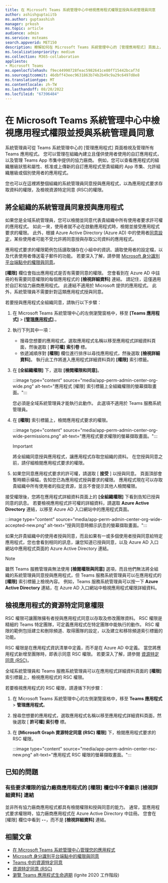 ```yaml
---
title: 在 Microsoft Teams 系統管理中心中檢視應用程式權限並授與系統管理員同意
author: ashishguptaiitb
ms.author: guptaashish
manager: prkosh
ms.topic: article
audience: admin
ms.service: msteams
search.appverid: MET150
description: 瞭解如何在 Microsoft Teams 系統管理中心的 [管理應用程式] 頁面上，檢視應用程式要求的權限，以及將系統管理員同意授與應用程式。
ms.localizationpriority: medium
ms.collection: M365-collaboration
appliesto:
- Microsoft Teams
ms.openlocfilehash: f9ec44990728feac5982641ce80ff15442bcaf7d
ms.sourcegitcommit: 46dbff43eec9631863b74b2b49c9a29c6497d8e8
ms.translationtype: MT
ms.contentlocale: zh-TW
ms.lasthandoff: 08/20/2022
ms.locfileid: "67396484"
---
```

# <a name="view-app-permissions-and-grant-admin-consent-in-the-microsoft-teams-admin-center"></a>在 Microsoft Teams 系統管理中心中檢視應用程式權限並授與系統管理員同意

系統管理員可從 Teams 系統管理中心的 [管理應用程式] 頁面檢視及管理所有 Teams 應用程式。 您可以管理在組織內建立且僅供使用者使用的自訂應用程式，以及管理 Teams App 市集中提供的協力廠商。 例如，您可以查看應用程式的組織層級狀態和屬性、核准或上傳新的自訂應用程式至貴組織的 App 市集、允許組織層級或個別使用者的應用程式。

您也可以在這裡將整個組織的系統管理員同意授與應用程式，以為應用程式要求存取資料的權限，及檢視資源特定同意 (RSC)的權限。

## <a name="grant-org-wide-admin-consent-to-an-app"></a>將全組織的系統管理員同意授與應用程式

如果您是全域系統管理員，您可以檢閱並同意代表貴組織中所有使用者要求許可權的應用程式。 如此一來，使用者就不必在啟動應用程式時，檢閱並接受應用程式要求的權限。 此外，根據 Azure Active Directory (Azure AD) 中的使用者[同意設定](/azure/active-directory/manage-apps/configure-user-consent)，某些使用者可能不受允許將同意授與存取公司資料的應用程式。

應用程式要求的權限範例包括讀取儲存在小組中的資訊、讀取使用者的設定檔，以及代表使用者傳送電子郵件的功能。 若要深入了解，請參閱 [Microsoft 身分識別平台端點中的權限與同意](/azure/active-directory/develop/v2-permissions-and-consent)。

**[權限]** 欄位會指出應用程式是否有需要同意的權限。 您會看到在 Azure AD 中註冊的有需要同意權限的每個應用程式的 **[檢視詳細資料]** 連結。 請記住，這僅適用於自訂和協力廠商應用程式。 此連結不適用於 Microsoft 提供的應用程式。 此外，系統管理員不需要針對這類應用程式授與同意。

若要授與應用程式全組織同意，請執行以下步驟：

1. 在 Microsoft Teams 系統管理中心的左側瀏覽窗格中，移至 **[Teams 應用程式]** > **[[管理應用程式]](https://admin.teams.microsoft.com/policies/manage-apps)**.。

1. 執行下列其中一項：
    * 搜尋您想要的應用程式，選取應用程式名稱以移至應用程式詳細資料頁面，然後選取 [ **許可權] 索引卷** 標。
    * 依遞減順序對 **[權限]** 欄位進行排序以尋找應用程式，然後選取 **[檢視詳細資料]**。 執行此工作將進入應用程式詳細資料頁的 **[權限]** 索引標籤。

1. 在 **[全組織權限]** 下，選取 **[檢閲權限和同意]**。

    :::image type="content" source="media/app-perm-admin-center-org-wide.png" alt-text="應用程式 [權限] 索引標籤上全組織權限的螢幕擷取畫面。":::

    您必須是全域系統管理員才能執行此動作。 此選項不適用於 Teams 服務系統管理員。

1. 在 **[權限]** 索引標籤上，檢閲應用程式要求的權限。

    :::image type="content" source="media/app-perm-admin-center-org-wide-permissions.png" alt-text="應用程式要求權限的螢幕擷取畫面。":::

    > [!IMPORTANT]
    > 將全組織同意授與應用程式，讓應用程式存取您組織的資料。 在您授與同意之前，請仔細檢閱應用程式要求的權限。

1. 如果您同意應用程式要求的許可權，請選取 [ **接受** ] 以授與同意。 頁面頂部會暫時顯示橫幅，告知您已為應用程式授與要求的權限。 應用程式現在可以存取貴組織中所有使用者的指定資源，並且不會提示其他人檢閲權限。

接受權限後，您將在應用程式詳細資料頁面上的 **[全組織權限]** 下看到告知已授與同意的訊息。 若要檢視應用程式許可權的詳細資料，請選取 **Azure Active Directory** 連結，以移至 Azure AD 入口網站中的應用程式頁面。

:::image type="content" source="media/app-perm-admin-center-org-wide-accepted-new.png" alt-text="授與同意時顯示訊息的螢幕擷取畫面。":::

如果允許貴組織中的使用者授與同意，而且如果有一或多個使用者授與同意給特定應用程式，您也會看到相同的訊息，讓您知道已授與同意，以及 Azure AD 入口網站中應用程式頁面的 Azure Active Directory 連結。

> [!NOTE]
> 雖然 Teams 服務管理員無法使用 **[檢閱權限與同意]** 選項，而且他們無法將全組織的系統管理員同意授與應用程式，但 Teams 服務系統管理員可以在應用程式的 **[權限]** 索引標籤上檢視內容。 例如，Teams 服務系統管理員可以按一下 **Azure Active Directory** 連結，在 Azure AD 入口網站中檢視應用程式權限詳細資料。

## <a name="view-resource-specific-consent-permissions-of-an-app"></a>檢視應用程式的資源特定同意權限

RSC 權限可讓團隊擁有者授與應用程式同意以存取及修改團隊資料。 RSC 權限是精細的 Teams 特定團隊，可定義應用程式在特定團隊中能執行的動作。 RSC 權限的範例包括建立和刪除頻道、取得團隊的設定，以及建立和移除頻道索引標籤的功能。

RSC 權限是在應用程式資訊清單中定義，而不是在 Azure AD 中定義。 當您將應用程式新增至團隊時，即表示同意 RSC 權限。 若要深入了解，請參閱 [資源特定同意 (RSC)](/microsoftteams/platform/graph-api/rsc/resource-specific-consent)。

全域系統管理員和 Teams 服務系統管理員可以在應用程式詳細資料頁面的 **[權限]** 索引標籤上，檢視應用程式的 RSC 權限。

若要檢視應用程式的 RSC 權限，請遵循下列步驟：

1. 在 Microsoft Teams 系統管理中心的左側瀏覽窗格中，移至 **Teams 應用程式** > **管理應用程式**。
1. 搜尋您想要的應用程式，選取應用程式名稱以移至應用程式詳細資料頁面，然後選取 [ **許可權] 索引卷** 標。
1. 在 **[Microsoft Graph 資源特定同意 (RSC) 權限]** 下，檢閱應用程式要求的 RSC 權限。

    :::image type="content" source="media/app-perm-admin-center-rsc-new.png" alt-text="應用程式 RSC 權限的螢幕擷取畫面。":::

## <a name="known-issues"></a>已知的問題

### <a name="the-view-details-link-isnt-displayed-in-the-permissions-column-for-some-third-party-apps-that-request-permissions"></a>有些要求權限的協力廠商應用程式的 [權限] 欄位中不會顯示 [檢視詳細資料] 連結

並非所有協力廠商應用程式都具有檢閱權限和授與同意的能力。 通常，當應用程式要求權限時，協力廠商應用程式在 Azure Active Directory 中註冊。 您會在 [權限] 欄位中看到 **`--`**，而不是 **[檢視詳細資料]** 連結。

## <a name="related-articles"></a>相關文章

* [在 Microsoft Teams 系統管理中心管理您的應用程式](manage-apps.md)
* [Microsoft 身分識別平台端點中的權限與同意](/azure/active-directory/develop/v2-permissions-and-consent)
* [Teams 中的資源特定同意](resource-specific-consent.md)
* [資源特定同意 (RSC)](/microsoftteams/platform/graph-api/rsc/resource-specific-consent)
* [瀏覽 Teams 應用程式生命週期](https://aka.ms/PR132) (Ignite 2020 工作階段)
